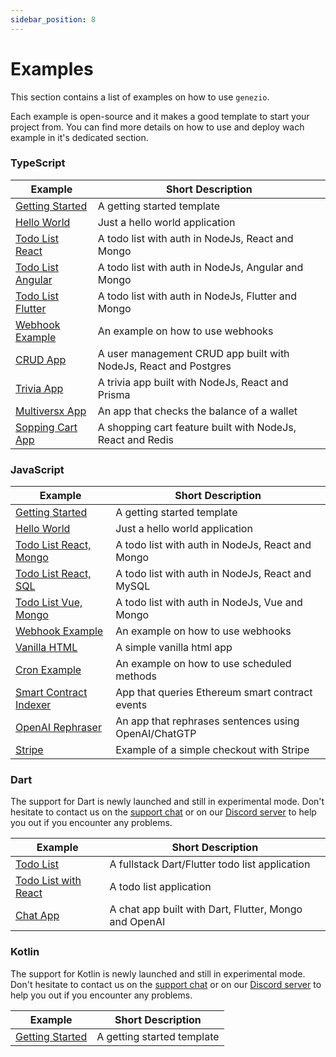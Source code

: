 ```yaml
---
sidebar_position: 8
---
```


# Examples

This section contains a list of examples on how to use `genezio`.

Each example is open-source and it makes a good template to start your project from. You can find more details on how to use and deploy wach example in it's dedicated section.

### TypeScript

<!-- <table>
<thead>
<tr>
<th width="427">Example</th>
<th width="321">Short Description</th>
</tr>
</thead>
<tbody>
<tr><td><a href="typescript/getting-started">Getting Started</a></td><td>A getting started template</td></tr>
<tr><td><a href="typescript/hello-world">Hello World</a></td><td>Just a hello world application</td></tr>
<tr><td><a href="typescript/todo-list">Todo List React</a></td><td>A todo list with auth in NodeJs, React and Mongo</td></tr>
<tr><td><a href="typescript/todo-list-angular">Todo List Angular</a></td><td>A todo list with auth in NodeJs, Angular and Mongo</td></tr>
<tr><td><a href="typescript/todo-list-flutter">Todo List Flutter</a></td><td>A todo list with auth in NodeJs, Flutter and Mongo</td></tr>
<tr><td><a href="typescript/webhook-example">Webhook Example</a></td><td>An example on how to use webhooks</td></tr>
<tr><td><a href="typescript/crud-application">CRUD App</a></td><td>A user management CRUD app built with NodeJs, React and Postgres</td></tr>
<tr><td><a href="typescript/trivia-application">Trivia App</a></td><td>A trivia app built with NodeJs, React and Prisma</td></tr>
<tr><td><a href="typescript/multiversx-integration">Multiversx App</a></td><td>An app that checks the balance of a wallet</td></tr>
<tr><td><a href="typescript/shopping-cart">Shopping Cart App</a></td><td>A shopping cart feature built with NodeJs, React and Redis</td></tr>
</tbody></table> -->

| Example                                             | Short Description                                                |
| --------------------------------------------------- | ---------------------------------------------------------------- |
| [Getting Started](typescript/getting-started)       | A getting started template                                       |
| [Hello World](typescript/hello-world)               | Just a hello world application                                   |
| [Todo List React](typescript/todo-list)             | A todo list with auth in NodeJs, React and Mongo                 |
| [Todo List Angular](typescript/todo-list-angular)   | A todo list with auth in NodeJs, Angular and Mongo               |
| [Todo List Flutter](typescript/todo-list-flutter)   | A todo list with auth in NodeJs, Flutter and Mongo               |
| [Webhook Example](typescript/webhook-example)       | An example on how to use webhooks                                |
| [CRUD App](typescript/crud-application)             | A user management CRUD app built with NodeJs, React and Postgres |
| [Trivia App](typescript/trivia-application)         | A trivia app built with NodeJs, React and Prisma                 |
| [Multiversx App](typescript/multiversx-integration) | An app that checks the balance of a wallet                       |
| [Sopping Cart App](typescript/shopping-cart)        | A shopping cart feature built with NodeJs, React and Redis       |

### JavaScript

| Example                                             | Short Description                                    |
| --------------------------------------------------- | ---------------------------------------------------- |
| [Getting Started](javascript/getting-started)       | A getting started template                           |
| [Hello World](javascript/hello-world)               | Just a hello world application                       |
| [Todo List React, Mongo](javascript/todo-list)      | A todo list with auth in NodeJs, React and Mongo     |
| [Todo List React, SQL](javascript/todo-list-sql)    | A todo list with auth in NodeJs, React and MySQL     |
| [Todo List Vue, Mongo](javascript/todo-list-vue)    | A todo list with auth in NodeJs, Vue and Mongo       |
| [Webhook Example](javascript/webhook)               | An example on how to use webhooks                    |
| [Vanilla HTML](javascript/html-example)             | A simple vanilla html app                            |
| [Cron Example](javascript/cron)                     | An example on how to use scheduled methods           |
| [Smart Contract Indexer](javascript/blockchain-app) | App that queries Ethereum smart contract events      |
| [OpenAI Rephraser](javascript/chatgpt-project)      | An app that rephrases sentences using OpenAI/ChatGTP |
| [Stripe](javascript/stripe-integration)             | Example of a simple checkout with Stripe             |

### Dart

The support for Dart is newly launched and still in experimental mode. Don't hesitate to contact us on the [support chat](https://app.genez.io) or on our [Discord server](https://discord.com/invite/uc9H5YKjXv) to help you out if you encounter any problems.

| Example                                         | Short Description                                     |
| ----------------------------------------------- | ----------------------------------------------------- |
| [Todo List](dart/todo-list)                     | A fullstack Dart/Flutter todo list application        |
| [Todo List with React](dart/todo-list-react)    | A todo list application                               |
| [Chat App](dart/chatbot-openai)                 | A chat app built with Dart, Flutter, Mongo and OpenAI |

### **Kotlin**

The support for Kotlin is newly launched and still in experimental mode. Don't hesitate to contact us on the [support chat](https://app.genez.io) or on our [Discord server](https://discord.com/invite/uc9H5YKjXv) to help you out if you encounter any problems.

| Example                                                | Short Description          |
| ------------------------------------------------------ | -------------------------- |
| [Getting Started](kotlin-experimental/getting-started) | A getting started template |
